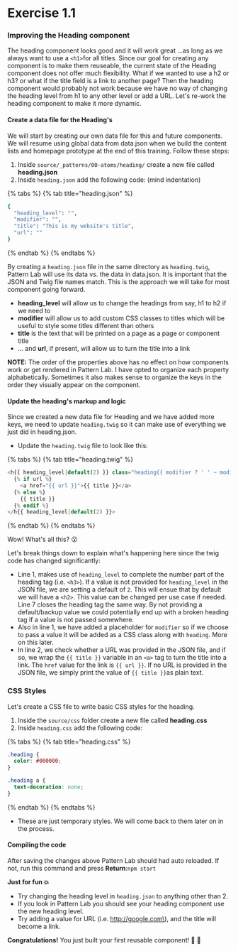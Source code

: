 # Exercise 1.1

### Improving the Heading component

The heading component looks good and it will work great ...as long as we always want to use a `<h1>`for all titles. Since our goal for creating any component is to make them reuseable, the current state of the Heading component does not offer much flexibility. What if we wanted to use a h2 or h3? or what if the title field is a link to another page? Then the heading component would probably not work because we have no way of changing the heading level from h1 to any other level or add a URL. Let's re-work the heading component to make it more dynamic.

#### Create a data file for the Heading's

We will start by creating our own data file for this and future components. We will resume using global data from data.json when we build the content lists and homepage prototype at the end of this training.  Follow these steps:

1. Inside `source/_patterns/00-atoms/heading/` create a new file called **heading.json**
2. Inside `heading.json` add the following code: \(mind indentation\)

{% tabs %}
{% tab title="heading.json" %}
```bash
{
  "heading_level": "",
  "modifier": "",
  "title": "This is my website's title",
  "url": ""
}
```
{% endtab %}
{% endtabs %}

By creating a `heading.json` file in the same directory as `heading.twig`, Pattern Lab will use its data vs. the data in data.json.  It is important that the JSON and Twig file names match.  This is the approach we will take for most component going forward.

* **heading\_level** will allow us to change the headings from say, h1 to h2 if we need to
* **modifier** will allow us to add custom CSS classes to titles which will be useful to style some titles different than others
* **title** is the text that will be printed on a page as a page or component title
* ... and **url**, if present, will allow us to turn the title into a link

**NOTE:**  The order of the properties above has no effect on how components work or get rendered in Pattern Lab.  I have opted to organize each property alphabetically.  Sometimes it also makes sense to organize the keys in the order they visually appear on the component.

#### Update the heading's markup and logic

Since we created a new data file for Heading and we have added more keys, we need to update `heading.twig` so it can make use of everything we just did in heading.json.

* Update the `heading.twig` file to look like this: 

{% tabs %}
{% tab title="heading.twig" %}
```php
<h{{ heading_level|default(2) }} class="heading{{ modifier ? ' ' ~ modifier }}">
  {% if url %}
    <a href="{{ url }}">{{ title }}</a>
  {% else %}
    {{ title }}
  {% endif %}
</h{{ heading_level|default(2) }}>
```
{% endtab %}
{% endtabs %}

Wow! What's all this? 😮

Let's break things down to explain what's happening here since the twig code has changed significantly:

* Line 1, makes use of `heading_level` to complete the number part of the heading tag \(i.e. `<h3>`\).  If a value is not provided for `heading_level` in the JSON file, we are setting a default of `2`.  This will ensue that by default we will have a `<h2>`.  This value can be changed per use case if needed.  Line 7 closes the heading tag the same way. By not providing a default/backup value we could potentially end up with a broken heading tag if a value is not passed somewhere.
* Also in line 1, we have added a placeholder for `modifier` so if we choose to pass a value it will be added as a CSS class along with `heading`.  More on this later.
* In line 2, we check whether a URL was provided in the JSON file, and if so, we wrap the `{{ title }}` variable in an `<a>` tag to turn the title into a link.  The `href` value for the link is `{{ url }}`.  If no URL is provided in the JSON file, we simply print the value of `{{ title }}`as plain text.

### CSS Styles

Let's create a CSS file to write basic CSS styles for the heading.

1. Inside the `source/css` folder create a new file called  **heading.css**
2. Inside `heading.css` add the following code:

{% tabs %}
{% tab title="heading.css" %}
```css
.heading {
  color: #000000;
}

.heading a {
  text-decoration: none;
}
```
{% endtab %}
{% endtabs %}

* These are just temporary styles.  We will come back to them later on in the process.

#### Compiling the code

After saving the changes above Pattern Lab should had auto reloaded.  If not, run this command and press **Return**:`npm start`

**Just for fun 💥**

* Try changing the heading level in `heading.json` to anything other than 2.
* If you look in Pattern Lab you should see your heading component use the new heading level.
* Try adding a value for URL \(i.e. http://google.com\), and the title will become a link.

**Congratulations!** You just built your first reusable component! 🙌 🎉

